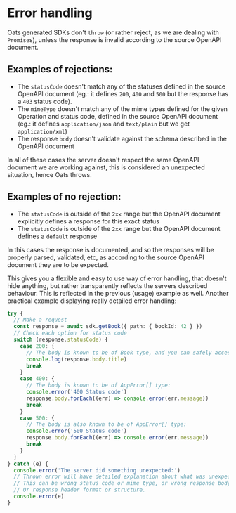# Error handling

Oats generated SDKs don't `throw` (or rather reject, as we are dealing with `Promise`s), unless the response is invalid according to the source OpenAPI document.

## Examples of rejections:

- The `statusCode` doesn't match any of the statuses defined in the source OpenAPI document (eg.: it defines `200`, `400` and `500` but the response has a `403` status code).
- The `mimeType` doesn't match any of the mime types defined for the given Operation and status code, defined in the source OpenAPI document (eg.: it defines `application/json` and `text/plain` but we get `application/xml`)
- The response `body` doesn't validate against the schema described in the OpenAPI document

In all of these cases the server doesn't respect the same OpenAPI document we are working against, this is considered an unexpected situation, hence Oats throws.

## Examples of no rejection:

- The `statusCode` is outside of the `2xx` range but the OpenAPI document explicitly defines a response for this exact status
- The `statusCode` is outside of the `2xx` range but the OpenAPI document defines a `default` response

In this cases the response is documented, and so the responses will be properly parsed, validated, etc, as according to the source OpenAPI document they are to be expected.

This gives you a flexible and easy to use way of error handling, that doesn't hide anything, but rather transparently reflects the servers described behaviour. This is reflected in the previous (usage) example as well. Another practical example displaying really detailed error handling:

```typescript
try {
  // Make a request
  const response = await sdk.getBook({ path: { bookId: 42 } })
  // Check each option for status code
  switch (response.statusCode) {
    case 200: {
      // The body is known to be of Book type, and you can safely access fields on it:
      console.log(response.body.title)
      break
    }
    case 400: {
      // The body is known to be of AppError[] type:
      console.error('400 Status code')
      response.body.forEach((err) => console.error(err.message))
      break
    }
    case 500: {
      // The body is also known to be of AppError[] type:
      console.error('500 Status code')
      response.body.forEach((err) => console.error(err.message))
      break
    }
  }
} catch (e) {
  console.error('The server did something unexpected:')
  // Thrown error will have detailed explanation about what was unexpected
  // This can be wrong status code or mime type, or wrong response body
  // Or response header format or structure.
  console.error(e)
}
```
